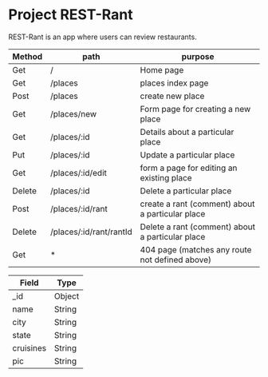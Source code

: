 # Project REST-Rant

REST-Rant is an app where users can review restaurants.

| Method | path                    | purpose                                          |
|--------|-------------------------|--------------------------------------------------|
| Get    | /                       | Home page                                        |
| Get    | /places                 | places index page                                |
| Post   | /places                 | create new place                                 |
| Get    | /places/new             | Form page for creating a new place               |
| Get    | /places/:id             | Details about a particular place                 |
| Put    | /places/:id             | Update a particular place                        |
| Get    | /places/:id/edit        | form a page for editing an existing place        |
| Delete | /places/:id             | Delete a particular place                        |
| Post   | /places/:id/rant        | create a rant (comment) about a particular place |
| Delete | /places/:id/rant/rantId | Delete a rant (comment) about a particular place |
| Get    | *                       | 404 page (matches any route not defined above)   |

| Field     | Type   |
|-----------|--------|
| _id       | Object |
| name      | String |
| city      | String |
| state     | String |
| cruisines | String |
| pic       | String |